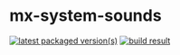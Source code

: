 mx-system-sounds
===================

[![latest packaged version(s)](https://repology.org/badge/latest-versions/mx-system-sounds.svg)](https://repology.org/project/mx-system-sounds/versions)
[![build result](https://build.opensuse.org/projects/home:mx-packaging/packages/mx-system-sounds/badge.svg?type=default)](https://software.opensuse.org//download.html?project=home%3Amx-packaging&package=mx-system-sounds)

